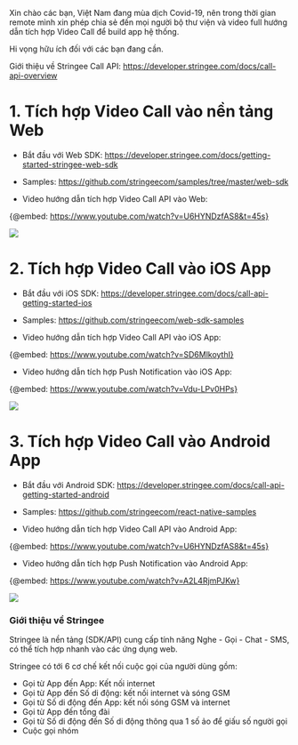 Xin chào các bạn, Việt Nam đang mùa dịch Covid-19, nên trong thời gian remote mình xin phép chia sẻ đến mọi người bộ thư viện và video full hướng dẫn tích hợp Video Call để build app hệ thống.

Hi vọng hữu ích đối với các bạn đang cần.

Giới thiệu về Stringee Call API: https://developer.stringee.com/docs/call-api-overview

# 1. Tích hợp Video Call vào nền tảng Web
* Bắt đầu với Web SDK: https://developer.stringee.com/docs/getting-started-stringee-web-sdk

* Samples: https://github.com/stringeecom/samples/tree/master/web-sdk

* Video hướng dẫn tích hợp Video Call API vào Web: 

{@embed: https://www.youtube.com/watch?v=U6HYNDzfAS8&t=45s}

![](https://images.viblo.asia/e2a1db97-6235-4159-af23-08927c724b77.jpg)

# 2. Tích hợp Video Call vào iOS App
* Bắt đầu với iOS SDK: https://developer.stringee.com/docs/call-api-getting-started-ios

* Samples: https://github.com/stringeecom/web-sdk-samples

* Video hướng dẫn tích hợp Video Call API vào iOS App: 

{@embed: https://www.youtube.com/watch?v=SD6MlkoythI}

* Video hướng dẫn tích hợp Push Notification vào iOS App: 

{@embed: https://www.youtube.com/watch?v=Vdu-LPv0HPs}

![](https://images.viblo.asia/d7b39311-e2a5-47db-ba22-00ef94358c88.jpeg)

# 3. Tích hợp Video Call vào Android App
* Bắt đầu với Android SDK: https://developer.stringee.com/docs/call-api-getting-started-android

* Samples: https://github.com/stringeecom/react-native-samples

* Video hướng dẫn tích hợp Video Call API vào Android App: 

{@embed: https://www.youtube.com/watch?v=U6HYNDzfAS8&t=45s}

* Video hướng dẫn tích hợp Push Notification vào Android App: 

{@embed: https://www.youtube.com/watch?v=A2L4RjmPJKw}

![](https://images.viblo.asia/67a7153f-e931-409d-ae6f-3ed656584145.jpg)


### Giới thiệu về Stringee
Stringee là nền tảng (SDK/API) cung cấp tính năng Nghe - Gọi - Chat - SMS, có thể tích hợp nhanh vào các ứng dụng web.

Stringee có tới 6 cơ chế kết nối cuộc gọi của người dùng gồm:

* Gọi từ App đến App: Kết nối internet
* Gọi từ App đến Số di động: kết nối internet và sóng GSM
* Gọi từ Số di động đến App: kết nối sóng GSM và internet
* Gọi từ App đến tổng đài
* Gọi từ Số di động đến Số di động thông qua 1 số ảo để giấu số người gọi
* Cuộc gọi nhóm